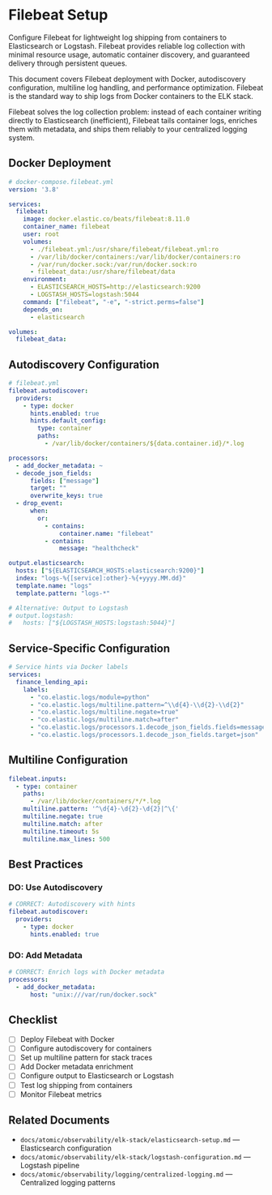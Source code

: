 # Filebeat Setup

Configure Filebeat for lightweight log shipping from containers to Elasticsearch or Logstash. Filebeat provides reliable log collection with minimal resource usage, automatic container discovery, and guaranteed delivery through persistent queues.

This document covers Filebeat deployment with Docker, autodiscovery configuration, multiline log handling, and performance optimization. Filebeat is the standard way to ship logs from Docker containers to the ELK stack.

Filebeat solves the log collection problem: instead of each container writing directly to Elasticsearch (inefficient), Filebeat tails container logs, enriches them with metadata, and ships them reliably to your centralized logging system.

## Docker Deployment

```yaml
# docker-compose.filebeat.yml
version: '3.8'

services:
  filebeat:
    image: docker.elastic.co/beats/filebeat:8.11.0
    container_name: filebeat
    user: root
    volumes:
      - ./filebeat.yml:/usr/share/filebeat/filebeat.yml:ro
      - /var/lib/docker/containers:/var/lib/docker/containers:ro
      - /var/run/docker.sock:/var/run/docker.sock:ro
      - filebeat_data:/usr/share/filebeat/data
    environment:
      - ELASTICSEARCH_HOSTS=http://elasticsearch:9200
      - LOGSTASH_HOSTS=logstash:5044
    command: ["filebeat", "-e", "-strict.perms=false"]
    depends_on:
      - elasticsearch

volumes:
  filebeat_data:
```

## Autodiscovery Configuration

```yaml
# filebeat.yml
filebeat.autodiscover:
  providers:
    - type: docker
      hints.enabled: true
      hints.default_config:
        type: container
        paths:
          - /var/lib/docker/containers/${data.container.id}/*.log

processors:
  - add_docker_metadata: ~
  - decode_json_fields:
      fields: ["message"]
      target: ""
      overwrite_keys: true
  - drop_event:
      when:
        or:
          - contains:
              container.name: "filebeat"
          - contains:
              message: "healthcheck"

output.elasticsearch:
  hosts: ["${ELASTICSEARCH_HOSTS:elasticsearch:9200}"]
  index: "logs-%{[service]:other}-%{+yyyy.MM.dd}"
  template.name: "logs"
  template.pattern: "logs-*"

# Alternative: Output to Logstash
# output.logstash:
#   hosts: ["${LOGSTASH_HOSTS:logstash:5044}"]
```

## Service-Specific Configuration

```yaml
# Service hints via Docker labels
services:
  finance_lending_api:
    labels:
      - "co.elastic.logs/module=python"
      - "co.elastic.logs/multiline.pattern=^\\d{4}-\\d{2}-\\d{2}"
      - "co.elastic.logs/multiline.negate=true"
      - "co.elastic.logs/multiline.match=after"
      - "co.elastic.logs/processors.1.decode_json_fields.fields=message"
      - "co.elastic.logs/processors.1.decode_json_fields.target=json"
```

## Multiline Configuration

```yaml
filebeat.inputs:
  - type: container
    paths:
      - /var/lib/docker/containers/*/*.log
    multiline.pattern: '^\d{4}-\d{2}-\d{2}|^\{'
    multiline.negate: true
    multiline.match: after
    multiline.timeout: 5s
    multiline.max_lines: 500
```

## Best Practices

### DO: Use Autodiscovery

```yaml
# CORRECT: Autodiscovery with hints
filebeat.autodiscover:
  providers:
    - type: docker
      hints.enabled: true
```

### DO: Add Metadata

```yaml
# CORRECT: Enrich logs with Docker metadata
processors:
  - add_docker_metadata:
      host: "unix:///var/run/docker.sock"
```

## Checklist

- [ ] Deploy Filebeat with Docker
- [ ] Configure autodiscovery for containers
- [ ] Set up multiline pattern for stack traces
- [ ] Add Docker metadata enrichment
- [ ] Configure output to Elasticsearch or Logstash
- [ ] Test log shipping from containers
- [ ] Monitor Filebeat metrics

## Related Documents

- `docs/atomic/observability/elk-stack/elasticsearch-setup.md` — Elasticsearch configuration
- `docs/atomic/observability/elk-stack/logstash-configuration.md` — Logstash pipeline
- `docs/atomic/observability/logging/centralized-logging.md` — Centralized logging patterns